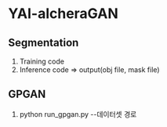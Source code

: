 # YAI-alcheraGAN
## Segmentation
1. Training code
2. Inference code => output(obj file, mask file)

## GPGAN
1. python run_gpgan.py --데이터셋 경로
